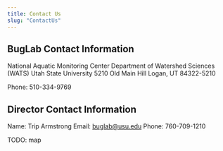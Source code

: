 ```yaml
---
title: Contact Us
slug: "ContactUs"
---
```


## BugLab Contact Information

National Aquatic Monitoring Center
Department of Watershed Sciences (WATS)
Utah State University
5210 Old Main Hill
Logan, UT 84322-5210

Phone: 510-334-9769

## Director Contact Information

Name: Trip Armstrong
Email: buglab@usu.edu
Phone: 760-709-1210

TODO: map
